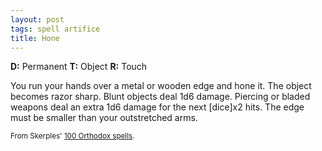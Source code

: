 ```yaml
---
layout: post
tags: spell artifice
title: Hone
---
```

<b>D:</b> Permanent <b>T:</b> Object <b>R:</b> Touch

You run your hands over a metal or wooden edge and hone it. The object becomes razor sharp. Blunt objects deal 1d6 damage. Piercing or bladed weapons deal an extra 1d6 damage for the next [dice]x2 hits. The edge must be smaller than your outstretched arms.

<small>From Skerples' [100 Orthodox spells](https://coinsandscrolls.blogspot.com/2017/03/osr-100-orthodox-spells.html).</small>
